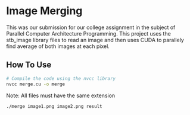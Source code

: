 # Image Merging

This was our submission for our college assignment in the subject of Parallel 
Computer Architecture Programming. This project uses the stb_image library 
files to read an image and then uses CUDA to parallely find average of both 
images at each pixel.

## How To Use

```bash
# Compile the code using the nvcc library
nvcc merge.cu -o merge
```

Note: All files must have the same extension


```bash
./merge image1.png image2.png result
```